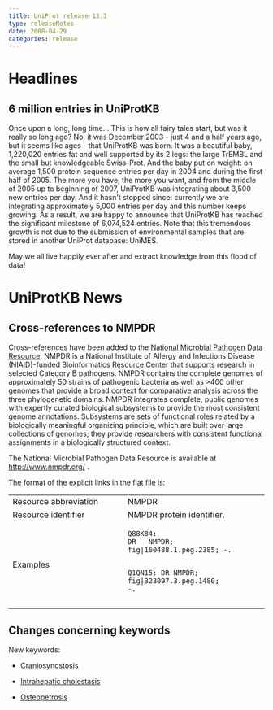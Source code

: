 ```yaml
---
title: UniProt release 13.3
type: releaseNotes
date: 2008-04-29
categories: release
---
```


# Headlines

## 6 million entries in UniProtKB

Once upon a long, long time... This is how all fairy tales start, but was it really so long ago? No, it was December 2003 - just 4 and a half years ago, but it seems like ages - that UniProtKB was born. It was a beautiful baby, 1,220,020 entries fat and well supported by its 2 legs: the large TrEMBL and the small but knowledgeable Swiss-Prot. And the baby put on weight: on average 1,500 protein sequence entries per day in 2004 and during the first half of 2005. The more you have, the more you want, and from the middle of 2005 up to beginning of 2007, UniProtKB was integrating about 3,500 new entries per day. And it hasn't stopped since: currently we are integrating approximately 5,000 entries per day and this number keeps growing. As a result, we are happy to announce that UniProtKB has reached the significant milestone of 6,074,524 entries. Note that this tremendous growth is not due to the submission of environmental samples that are stored in another UniProt database: UniMES.

May we all live happily ever after and extract knowledge from this flood of data!

# UniProtKB News

## Cross-references to NMPDR

Cross-references have been added to the [National Microbial Pathogen Data Resource](http://www.nmpdr.org/). NMPDR is a National Institute of Allergy and Infections Disease (NIAID)-funded Bioinformatics Resource Center that supports research in selected Category B pathogens. NMPDR contains the complete genomes of approximately 50 strains of pathogenic bacteria as well as &gt;400 other genomes that provide a broad context for comparative analysis across the three phylogenetic domains. NMPDR integrates complete, public genomes with expertly curated biological subsystems to provide the most consistent genome annotations. Subsystems are sets of functional roles related by a biologically meaningful organizing principle, which are built over large collections of genomes; they provide researchers with consistent functional assignments in a biologically structured context.

The National Microbial Pathogen Data Resource is available at <http://www.nmpdr.org/> .

The format of the explicit links in the flat file is:

<table><colgroup><col style="width: 45%" /><col style="width: 55%" /></colgroup><tbody><tr class="odd"><td>Resource abbreviation</td><td>NMPDR</td></tr><tr class="even"><td>Resource identifier</td><td>NMPDR protein identifier.</td></tr><tr class="odd"><td>Examples</td><td><pre><code>Q88K84:
DR   NMPDR; fig|160488.1.peg.2385; -.

Q1QN15:
DR   NMPDR; fig|323097.3.peg.1480; -.</code></pre></td></tr></tbody></table>

## Changes concerning keywords

New keywords:

-   [Craniosynostosis](https://www.uniprot.org/keywords/KW-0989)

-   [Intrahepatic cholestasis](https://www.uniprot.org/keywords/KW-0988)

-   [Osteopetrosis](https://www.uniprot.org/keywords/KW-0987)
